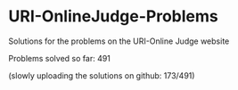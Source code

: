 # URI-OnlineJudge-Problems
Solutions for the problems on the URI-Online Judge website

Problems solved so far: 491

(slowly uploading the solutions on github: 173/491)
